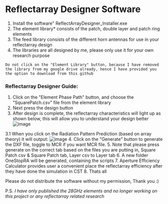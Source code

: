 # Reflectarray Designer Software

1. Install the software" ReflectArrayDesigner_Installer.exe
2. The element library* consists of the patch, double layer and patch ring elements
3. The feed library consists of the different horn antennas for use in your reflectarray design
4. The libraries are all designed by me, please only use it for your own research purpose

```
Do not click on the "Element Library" button, because I have removed the library from my google drive already, hence I have provided you the option to download from this github
```

### Reflectarray Designer Guide:
1. Click on the "Element Phase Path" button, and choose the "SquarePatch.csv" file from the element library
2. Next press the design button
3. After design is complete, the reflectarray characteristics will light up as shown below, this will allow you to understand your design better
![image](https://user-images.githubusercontent.com/33597628/175242946-2b3218e3-1d43-4c54-a0fc-383b5cb9e6bd.png)

3.1 When you click on the Radiation Pattern Prediction (based on array theory) it will output:
![image](https://user-images.githubusercontent.com/33597628/175244296-e71e8c51-90ce-428b-8800-1e9dc2871c4f.png)
4. Click on the "Generate" button to generate the DXF file, toggle to MCR if you want MCR file.
5. Note that please press generate on the correct tab based on the files you are putting in, Square Patch csv & Square Patch tab, Layer csv to Layer tab
6. A new folder OneStopRA will be generated, containing the scripts
7. Aperture Efficiency Calculator provides user a convenient place the reflectarray efficiency after they have done the simulation in CST
8. Thats all



Please do not distribute the software without my permission, Thank you :)

P.S.
*I have only published the 28GHz elements and no longer working on this project or any reflectarray related research*
